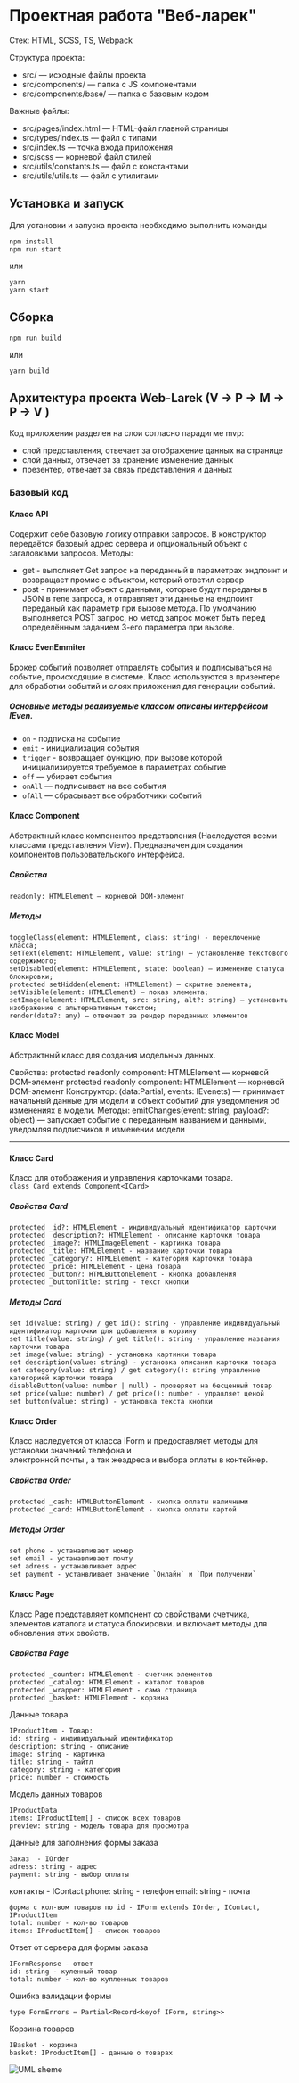# Проектная работа "Веб-ларек"

Стек: HTML, SCSS, TS, Webpack

Структура проекта:
- src/ — исходные файлы проекта
- src/components/ — папка с JS компонентами
- src/components/base/ — папка с базовым кодом

Важные файлы:
- src/pages/index.html — HTML-файл главной страницы
- src/types/index.ts — файл с типами
- src/index.ts — точка входа приложения
- src/scss — корневой файл стилей
- src/utils/constants.ts — файл с константами
- src/utils/utils.ts — файл с утилитами

## Установка и запуск
Для установки и запуска проекта необходимо выполнить команды

```
npm install
npm run start
```

или

```
yarn
yarn start
```
## Сборка

```
npm run build
```

или

```
yarn build
```

## Архитектура проекта Web-Larek (V -> P -> M -> P -> V )
Код приложения разделен на слои согласно парадигме mvp:
 * слой представления, отвечает за отображение данных на странице
 * слой данных, отвечает за хранение изменение данных
 * презентер, отвечает за связь представления и данных
 ### Базовый код 
 #### Класс API 
 Содержит себе базовую логику отправки запросов. В конструктор передаётся базовый адрес сервера и опциональный объект с загаловками запросов. Методы:
 * get - выполняет Get запрос на переданный в параметрах эндпоинт и возвращает промис с объектом, который ответил сервер
 * post - принимает объект с данными, которые будут переданы в JSON в теле запроса, и отправляет эти данные на ендпоинт переданый как параметр при вызове метода. По умолчанию выполняется POST запрос, но метод запрос может быть перед определённым заданием 3-его параметра при вызове.

#### Класс EvenEmmiter

 Брокер событий позволяет отправлять события и подписываться на событие, происходящие в системе. Класс используются в призентере для обработки событий и слоях приложения для генерации событий.

  ##### Основные методы реализуемые классом описаны интерфейсом IEven.
 - `on` - подписка на событие
 - `emit` - инициализация события
 - `trigger` - возвращает функцию, при вызове которой инициализируется требуемое в параметрах событие
 - `off` — убирает события
 - `onAll` — подписывает на все события
 - `ofAll` — сбрасывает все обработчики событий

 #### Класс Component

Абстрактный класс компонентов представления (Наследуется всеми классами представления View). Предназначен для создания компонентов пользовательского интерфейса.

 ##### Свойства
```
readonly: HTMLElement — корневой DOM-элемент
```
 ##### Методы
```
toggleClass(element: HTMLElement, class: string) - переключение класса;
setText(element: HTMLElement, value: string) — установление текстового содержимого;
setDisabled(element: HTMLElement, state: boolean) — изменение статуса блокировки;
protected setHidden(element: HTMLElement) — скрытие элемента;
setVisible(element: HTMLElement) — показ элемента;
setImage(element: HTMLElement, src: string, alt?: string) — установить изображение с альтернативным текстом;
render(data?: any) — отвечает за рендер переданных элементов
```
#### Класс Model

Абстрактный класс для создания модельных данных.

Свойства:
protected readonly component: HTMLElement — корневой DOM-элемент
protected readonly component: HTMLElement — корневой DOM-элемент
Конструктор:
(data:Partial, events: IEvenets) — принимает начальный данные для модели и объект событий для уведомления об изменениях в модели.
Методы:
emitChanges(event: string, payload?: object) — запускает событие с переданным названием и данными, уведомляя подписчиков в изменении модели
______________________________________________________________________________________________________________________________________
 #### Класс Card

 Класс для отображения и управления карточками товара. \
 `class Card extends Component<ICard>`

##### Свойства Card
```
protected _id?: HTMLElement - индивидуальный идентификатор карточки
protected _description?: HTMLElement - описание карточки товара
protected _image?: HTMLImageElement - картинка товара
protected _title: HTMLElement - название карточки товара
protected _category?: HTMLElement - категория карточки товара
protected _price: HTMLElement - цена товара
protected _button?: HTMLButtonElement - кнопка добавления
protected _buttonTitle: string - текст кнопки
```
##### Методы Card
```
set id(value: string) / get id(): string - управление индивидуальный идентификатор карточки для добавления в корзину 
set title(value: string) / get title(): string - управление названия карточки товара  
set image(value: string) - установка картинки товара 
set description(value: string) - установка описания карточки товара
set category(value: string) / get category(): string управление категорией карточки товара
disableButton(value: number | null) - проверяет на бесценный товар
set price(value: number) / get price(): number - управляет ценой
set button(value: string) - установка текста кнопки
```
#### Класс Order
 
 Класс наследуется от класса IForm и предоставляет методы для установки значений телефона и \
 электронной почты , а так жеадреса и выбора оплаты в контейнер.

##### Свойства Order
```
protected _cash: HTMLButtonElement - кнопка оплаты наличными
protected _card: HTMLButtonElement - кнопка оплаты картой
```
##### Методы Order
```
set phone - устанавливает номер
set email - устанавливает почту
set adress - устанавливает адрес
set payment - устанвливает значение `Онлайн` и `При получении`
```
#### Класс Page

Класс Page представляет компонент со свойствами счетчика, элементов каталога и статуса блокировки.
и включает методы для обновления этих свойств.

##### Свойства Page
```
protected _counter: HTMLElement - счетчик элементов
protected _catalog: HTMLElement - каталог товаров
protected _wrapper: HTMLElement - сама страница
protected _basket: HTMLElement - корзина
```

Данные товара

```
IProductItem - Товар:
id: string - индивидуальный идентификатор
description: string - описание
image: string - картинка
title: string - тайтл
category: string - категория
price: number - стоимость
```
Модель данных товаров
```
IProductData
items: IProductItem[] - список всех товаров
preview: string - модель товара для просмотра
```
Данные для заполнения формы заказа
```
Заказ  - IOrder
adress: string - адрес
payment: string - выбор оплаты
```
контакты - IContact
phone: string - телефон
email: string - почта
```
форма с кол-вом товаров по id - IForm extends IOrder, IContact, IProductItem
total: number - кол-во товаров
items: IProductItem[] - список товаров
```
Ответ от сервера для формы заказа
 ```
IFormResponse - ответ
id: string - куленный товар
total: number - кол-во купленных товаров
```
Ошибка валидации формы
```
type FormErrors = Partial<Record<keyof IForm, string>>
```
Корзина товаров
```
IBasket - корзина
basket: IProductItem[] - данные о товарах
```

![UML sheme](https://github.com/DavidKhlutkov/web-larek-frontend/blob/main/SHEMEUMLARCHICTURE.png)
